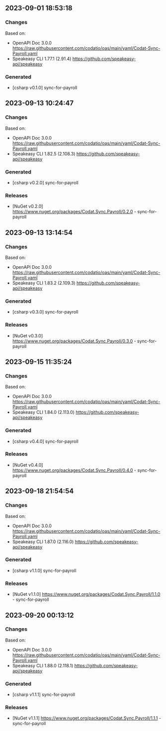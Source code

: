

## 2023-09-01 18:53:18
### Changes
Based on:
- OpenAPI Doc 3.0.0 https://raw.githubusercontent.com/codatio/oas/main/yaml/Codat-Sync-Payroll.yaml
- Speakeasy CLI 1.77.1 (2.91.4) https://github.com/speakeasy-api/speakeasy
### Generated
- [csharp v0.1.0] sync-for-payroll

## 2023-09-13 10:24:47
### Changes
Based on:
- OpenAPI Doc 3.0.0 https://raw.githubusercontent.com/codatio/oas/main/yaml/Codat-Sync-Payroll.yaml
- Speakeasy CLI 1.82.5 (2.108.3) https://github.com/speakeasy-api/speakeasy
### Generated
- [csharp v0.2.0] sync-for-payroll
### Releases
- [NuGet v0.2.0] https://www.nuget.org/packages/Codat.Sync.Payroll/0.2.0 - sync-for-payroll

## 2023-09-13 13:14:54
### Changes
Based on:
- OpenAPI Doc 3.0.0 https://raw.githubusercontent.com/codatio/oas/main/yaml/Codat-Sync-Payroll.yaml
- Speakeasy CLI 1.83.2 (2.109.3) https://github.com/speakeasy-api/speakeasy
### Generated
- [csharp v0.3.0] sync-for-payroll
### Releases
- [NuGet v0.3.0] https://www.nuget.org/packages/Codat.Sync.Payroll/0.3.0 - sync-for-payroll

## 2023-09-15 11:35:24
### Changes
Based on:
- OpenAPI Doc 3.0.0 https://raw.githubusercontent.com/codatio/oas/main/yaml/Codat-Sync-Payroll.yaml
- Speakeasy CLI 1.84.0 (2.113.0) https://github.com/speakeasy-api/speakeasy
### Generated
- [csharp v0.4.0] sync-for-payroll
### Releases
- [NuGet v0.4.0] https://www.nuget.org/packages/Codat.Sync.Payroll/0.4.0 - sync-for-payroll

## 2023-09-18 21:54:54
### Changes
Based on:
- OpenAPI Doc 3.0.0 https://raw.githubusercontent.com/codatio/oas/main/yaml/Codat-Sync-Payroll.yaml
- Speakeasy CLI 1.87.0 (2.116.0) https://github.com/speakeasy-api/speakeasy
### Generated
- [csharp v1.1.0] sync-for-payroll
### Releases
- [NuGet v1.1.0] https://www.nuget.org/packages/Codat.Sync.Payroll/1.1.0 - sync-for-payroll

## 2023-09-20 00:13:12
### Changes
Based on:
- OpenAPI Doc 3.0.0 https://raw.githubusercontent.com/codatio/oas/main/yaml/Codat-Sync-Payroll.yaml
- Speakeasy CLI 1.88.0 (2.118.1) https://github.com/speakeasy-api/speakeasy
### Generated
- [csharp v1.1.1] sync-for-payroll
### Releases
- [NuGet v1.1.1] https://www.nuget.org/packages/Codat.Sync.Payroll/1.1.1 - sync-for-payroll
